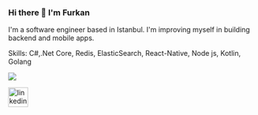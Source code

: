 ### Hi there 👋 I'm Furkan

I'm a software engineer based in Istanbul. I'm improving myself in building backend and mobile apps.

Skills: C#,.Net Core, Redis, ElasticSearch, React-Native, Node js, Kotlin, Golang


<img src="https://github-readme-stats.vercel.app/api?username=furkankocer&&show_icons=true&title_color=ffffff&icon_color=00FF00&text_color=daf7dc&bg_color=151515">

<a href="https://www.linkedin.com/in/furkan-kocer-130257132/" rel="nofollow"><img src="https://camo.githubusercontent.com/28bbd2596707954793abeff9eb24d343c1c78b7bf184b90294b4b190c6097a65/68747470733a2f2f63646e2e6a7364656c6976722e6e65742f6e706d2f73696d706c652d69636f6e7340332e302e312f69636f6e732f6c696e6b6564696e2e737667" alt="linkedin" height="40" data-canonical-src="https://cdn.jsdelivr.net/npm/simple-icons@3.0.1/icons/linkedin.svg" style="max-width:100%;"></a>
 
